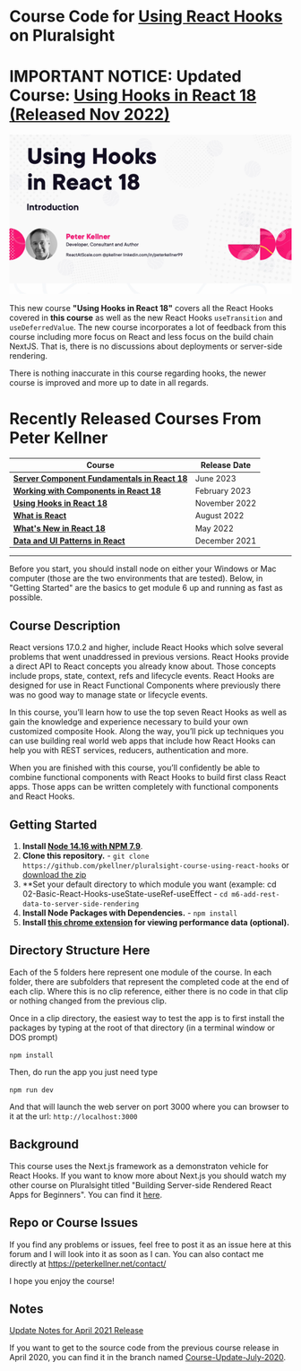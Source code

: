 # Course Code for [Using React Hooks](https://pluralsight.com/courses/using-react-hooks) on Pluralsight


# IMPORTANT NOTICE: Updated Course: [Using Hooks in React 18 (Released Nov 2022)](https://pluralsight.com/courses/react-18-using-hooks)

![Updated Course Released at Different Location](m2-using-hooks-in-react-18-slide-600px.png)

This new course **"Using Hooks in React 18"** covers all the React Hooks covered in **this course** as well as the new React
Hooks `useTransition` and `useDeferredValue`. The new course incorporates a lot of feedback from this course including more focus 
on React and less focus on the build chain NextJS. That is, there is no discussions about deployments or server-side rendering.

There is nothing inaccurate in this course regarding hooks, the newer course is improved and more up to date in all regards.

# Recently Released Courses From Peter Kellner

| **Course**                                                                           | Release Date  |
|--------------------------------------------------------------------------------------|---------------|
| **[Server Component Fundamentals in React 18](http://www.pluralsight.com/courses/react-18-server-component-fundamentals)**    | June 2023     |
| **[Working with Components in React 18](https://pluralsight.com/profile/author/peter-kellner)**                | February 2023 |
| **[Using Hooks in React 18](https://pluralsight.com/courses/react-18-using-hooks/)** | November 2022 |
| **[What is React](https://pluralsight.com/courses/react-what-is/)**                  | August 2022   |
| **[What's New in React 18](https://pluralsight.com/courses/react-18-whats-new/)**    | May 2022      |
| **[Data and UI Patterns in React](https://github.com/pkellner/pluralsight-building-essential-ui-data-elements-in-react/)**    | December 2021      |

<hr />

Before you start, you should install node on either your Windows or Mac computer (those are the two environments that are tested). Below, in
"Getting Started" are the basics to get module 6 up and running as fast as possible.

## Course Description

React versions 17.0.2 and higher, include React Hooks which solve several problems that went unaddressed in previous versions. React Hooks provide a direct API to React concepts you already know about. Those concepts include props, state, context, refs and lifecycle events. React Hooks are designed for use in React Functional Components where previously there was no good way to manage state or lifecycle events.

In this course, you’ll learn how to use the top seven React Hooks as well as gain the knowledge and experience necessary to build your own customized composite Hook. Along the way, you’ll pick up techniques you can use building real world web apps that include how React Hooks can help you with REST services, reducers, authentication and more.

When you are finished with this course, you’ll confidently be able to combine functional components with React Hooks to build first class React apps. Those apps can be written completely with functional components and React Hooks.


## Getting Started
1. **Install [Node 14.16 with NPM 7.9](https://nodejs.org)**. 
2. **Clone this repository.** - `git clone https://github.com/pkellner/pluralsight-course-using-react-hooks` or [download the zip](https://github.com/pkellner/pluralsight-course-using-react-hooks/archive/master.zip)
3. **Set your default directory to which module you want (example: cd 02-Basic-React-Hooks-useState-useRef-useEffect - `cd m6-add-rest-data-to-server-side-rendering`
4. **Install Node Packages with Dependencies.** - `npm install`
5. **Install [this chrome extension](https://chrome.google.com/webstore/detail/nextjs-utilities-extensio/ffcogmoganomoabikgmcmckdgojnpldo) for viewing performance data (optional).**



## Directory Structure Here

Each of the 5 folders here represent one module of the course.  In each folder, there are subfolders that represent the completed code at the end of each clip. Where this is no clip reference, either there is no code in that clip or nothing changed from the previous clip.

Once in a clip directory, the easiest way to test the app is to first install the packages by typing at the root of that directory (in a terminal window or DOS prompt)

`npm install`

Then, do run the app you just need type

`npm run dev`

And that will launch the web server on port 3000 where you can browser to it at the url: `http://localhost:3000`

## Background

This course uses the Next.js framework as a demonstraton vehicle for React Hooks. If you want to know more about Next.js you should watch my other course on Pluralsight titled "Building Server-side Rendered React Apps for Beginners". You can find it [here](https://www.pluralsight.com/courses/building-server-side-rendered-react-apps-beginners). 

## Repo or Course Issues

If you find any problems or issues, feel free to post it as an issue here at this forum and I will look into it as soon as I can. You can also contact me directly at https://peterkellner.net/contact/ 

I hope you enjoy the course!

## Notes

[Update Notes for April 2021 Release](https://github.com/pkellner/pluralsight-course-using-react-hooks/blob/master/April2021-Update-Notes.md)

If you want to get to the source code from the previous course release
in April 2020, you can find it in the branch named
[Course-Update-July-2020](https://github.com/pkellner/pluralsight-course-using-react-hooks/tree/Course-Update-July-2020).















